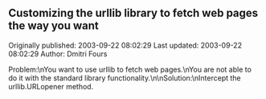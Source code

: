 ## Customizing the urllib library to fetch web pages the way you want 
Originally published: 2003-09-22 08:02:29 
Last updated: 2003-09-22 08:02:29 
Author: Dmitri Fours 
 
Problem:\nYou want to use urllib to fetch web pages.\nYou are not able to do it with the standard library functionality.\n\nSolution:\nIntercept the urllib.URLopener method.